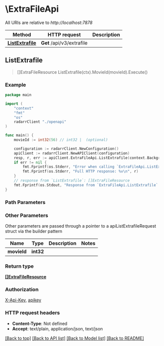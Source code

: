 # \ExtraFileApi

All URIs are relative to *http://localhost:7878*

Method | HTTP request | Description
------------- | ------------- | -------------
[**ListExtrafile**](ExtraFileApi.md#ListExtrafile) | **Get** /api/v3/extrafile | 



## ListExtrafile

> []ExtraFileResource ListExtrafile(ctx).MovieId(movieId).Execute()



### Example

```go
package main

import (
    "context"
    "fmt"
    "os"
    radarrClient "./openapi"
)

func main() {
    movieId := int32(56) // int32 |  (optional)

    configuration := radarrClient.NewConfiguration()
    apiClient := radarrClient.NewAPIClient(configuration)
    resp, r, err := apiClient.ExtraFileApi.ListExtrafile(context.Background()).MovieId(movieId).Execute()
    if err != nil {
        fmt.Fprintf(os.Stderr, "Error when calling `ExtraFileApi.ListExtrafile``: %v\n", err)
        fmt.Fprintf(os.Stderr, "Full HTTP response: %v\n", r)
    }
    // response from `ListExtrafile`: []ExtraFileResource
    fmt.Fprintf(os.Stdout, "Response from `ExtraFileApi.ListExtrafile`: %v\n", resp)
}
```

### Path Parameters



### Other Parameters

Other parameters are passed through a pointer to a apiListExtrafileRequest struct via the builder pattern


Name | Type | Description  | Notes
------------- | ------------- | ------------- | -------------
 **movieId** | **int32** |  | 

### Return type

[**[]ExtraFileResource**](ExtraFileResource.md)

### Authorization

[X-Api-Key](../README.md#X-Api-Key), [apikey](../README.md#apikey)

### HTTP request headers

- **Content-Type**: Not defined
- **Accept**: text/plain, application/json, text/json

[[Back to top]](#) [[Back to API list]](../README.md#documentation-for-api-endpoints)
[[Back to Model list]](../README.md#documentation-for-models)
[[Back to README]](../README.md)

